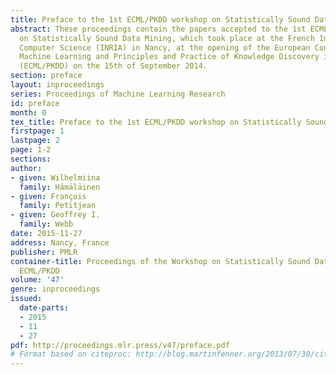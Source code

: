 ```yaml
---
title: Preface to the 1st ECML/PKDD workshop on Statistically Sound Data Mining
abstract: These proceedings contain the papers accepted to the 1st ECML/PKDD Workshop
  on Statistically Sound Data Mining, which took place at the French Institute for
  Computer Science (INRIA) in Nancy, at the opening of the European Conference on
  Machine Learning and Principles and Practice of Knowledge Discovery in Databases
  (ECML/PKDD) on the 15th of September 2014.
section: preface
layout: inproceedings
series: Proceedings of Machine Learning Research
id: preface
month: 0
tex_title: Preface to the 1st ECML/PKDD workshop on Statistically Sound Data Mining
firstpage: 1
lastpage: 2
page: 1-2
sections: 
author:
- given: Wilhelmiina
  family: Hämäläinen
- given: François
  family: Petitjean
- given: Geoffrey I.
  family: Webb
date: 2015-11-27
address: Nancy, France
publisher: PMLR
container-title: Proceedings of the Workshop on Statistically Sound Data Mining at
  ECML/PKDD
volume: '47'
genre: inproceedings
issued:
  date-parts:
  - 2015
  - 11
  - 27
pdf: http://proceedings.mlr.press/v47/preface.pdf
# Format based on citeproc: http://blog.martinfenner.org/2013/07/30/citeproc-yaml-for-bibliographies/
---
```

